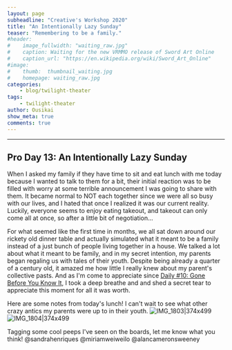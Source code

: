 ```yaml
---
layout: page
subheadline: "Creative's Workshop 2020"
title: "An Intentionally Lazy Sunday"
teaser: "Remembering to be a family."
#header:
#    image_fullwidth: "waiting_raw.jpg"
#    caption: Waiting for the new VRMMO release of Sword Art Online
#    caption_url: "https://en.wikipedia.org/wiki/Sword_Art_Online"
#image:
#    thumb:  thumbnail_waiting.jpg
#    homepage: waiting_raw.jpg
categories:
    - blog/twilight-theater
tags:
    - twilight-theater
author: Ousikai
show_meta: true
comments: true
---
```


------
## Pro Day 13: An Intentionally Lazy Sunday
When I asked my family if they have time to sit and eat lunch with me today because I wanted to talk to them for a bit, their initial reaction was to be filled with worry at some terrible announcement I was going to share with them. It became normal to NOT each together since we were all so busy with our lives, and I hated that once I realized it was our current reality. Luckily, everyone seems to enjoy eating takeout, and takeout can only come all at once, so after a little bit of negotiation...

For what seemed like the first time in months, we all sat down around our rickety old dinner table and actually simulated what it meant to be a family instead of a just bunch of people living together in a house. We talked a lot about what it meant to be family, and in my secret intention, my parents began regaling us with tales of their youth. Despite being already a quarter of a century old, it amazed me how little I really knew about my parent's collective pasts. And as I'm come to appreciate since [Daily #10: Gone Before You Know It](https://pro2.akimbo.com/t/creator-critic/26947), I took a deep breathe and and shed a secret tear to appreciate this moment for all it was worth. 

Here are some notes from today's lunch! I can't wait to see what other crazy antics my parents were up to in their youth. 
![IMG_1803|374x499](upload://k8x77Rfstv1GaKywSqwRNRxVswC.jpeg) 
![IMG_1804|374x499](upload://qAl7qNPyItvaMWvR4iZvTu3B74C.jpeg) 

Tagging some cool peeps I've seen on the boards, let me know what you think! 
@sandrahenriques @miriamweiweilo @alancameronsweeney